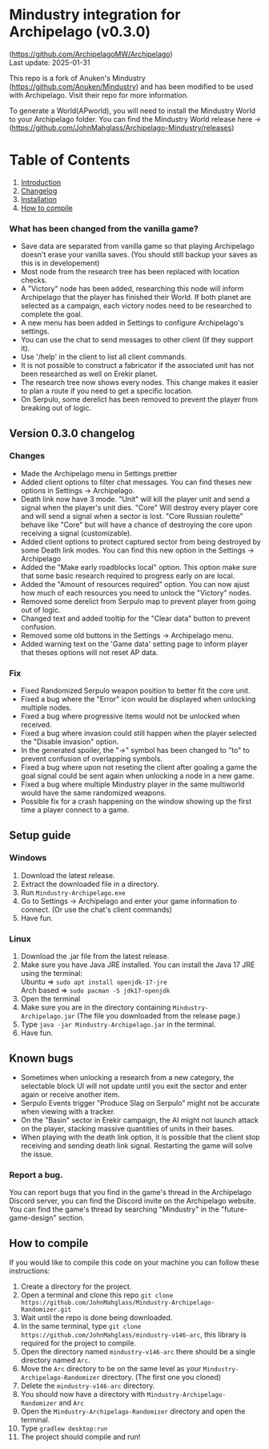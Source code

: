 # Mindustry integration for Archipelago (v0.3.0)
(https://github.com/ArchipelagoMW/Archipelago)\
Last update: 2025-01-31

This repo is a fork of Anuken's Mindustry (https://github.com/Anuken/Mindustry) and has been modified to be used with Archipelago. Visit their repo for more information.

To generate a World(APworld), you will need to install the Mindustry World to your Archipelago folder. You can find the Mindustry World release here -> (https://github.com/JohnMahglass/Archipelago-Mindustry/releases)

# Table of Contents
1. [Introduction](#introduction)
2. [Changelog](#changelog)
3. [Installation](#setup)
4. [How to compile](#compile)

### What has been changed from the vanilla game? <a name="introduction" />

- Save data are separated from vanilla game so that playing Archipelago doesn't erase your vanilla saves. (You should still backup your saves as this is in developement)
- Most node from the research tree has been replaced with location checks.
- A "Victory" node has been added, researching this node will inform Archipelago that the player has finished their World. If both planet are selected as a campaign, each victory nodes need to be researched to complete the goal.
- A new menu has been added in Settings to configure Archipelago's settings.
- You can use the chat to send messages to other client (If they support it).
- Use '/help' in the client to list all client commands.
- It is not possible to construct a fabricator if the associated unit has not been researched as well on Erekir planet.
- The research tree now shows every nodes. This change makes it easier to plan a route if you need to get a specific location.
- On Serpulo, some derelict has been removed to prevent the player from breaking out of logic.

## Version 0.3.0 changelog <a name="changelog" />
### Changes
- Made the Archipelago menu in Settings prettier
- Added client options to filter chat messages. You can find theses new options in Settings -> Archipelago.
- Death link now have 3 mode. "Unit" will kill the player unit and send a signal when the player's unit dies. "Core" Will destroy every player core and will send a signal when a sector is lost. "Core Russian roulette" behave like "Core" but will have a chance of destroying the core upon receiving a signal (customizable).
- Added client options to protect captured sector from being destroyed by some Death link modes. You can find this new option in the Settings -> Archipelago
- Added the "Make early roadblocks local" option. This option make sure that some basic research required to progress early on are local.
- Added the "Amount of resources required" option. You can now ajust how much of each resources you need to unlock the "Victory" nodes.
- Removed some derelict from Serpulo map to prevent player from going out of logic.
- Changed text and added tooltip for the "Clear data" button to prevent confusion.
- Removed some old buttons in the Settings -> Archipelago menu.
- Added warning text on the 'Game data' setting page to inform player that theses options will not reset AP data.

### Fix
- Fixed Randomized Serpulo weapon position to better fit the core unit.
- Fixed a bug where the "Error" icon would be displayed when unlocking multiple nodes.
- Fixed a bug where progressive items would not be unlocked when received.
- Fixed a bug where invasion could still happen when the player selected the "Disable invasion" option.
- In the generated spoiler, the "->" symbol has been changed to "to" to prevent confusion of overlapping symbols.
- Fixed a bug where upon not reseting the client after goaling a game the goal signal could be sent again when unlocking a node in a new game.
- Fixed a bug where multiple Mindustry player in the same multiworld would have the same randomized weapons.
- Possible fix for a crash happening on the window showing up the first time a player connect to a game.


## Setup guide <a name="setup" />

### Windows
1. Download the latest release.
2. Extract the downloaded file in a directory.
3. Run `Mindustry-Archipelago.exe`
4. Go to Settings -> Archipelago and enter your game information to connect. (Or use the chat's client commands)
5. Have fun.


### Linux
1. Download the .jar file from the latest release.
2. Make sure you have Java JRE installed. You can install the Java 17 JRE using the terminal:\
   Ubuntu => `sudo apt install openjdk-17-jre`\
   Arch based => `sudo pacman -S jdk17-openjdk`
3. Open the terminal
4. Make sure you are in the directory containing `Mindustry-Archipelago.jar` (The file you downloaded from the release page.)
5. Type `java -jar Mindustry-Archipelago.jar` in the terminal.
6. Have fun.


## Known bugs

- Sometimes when unlocking a research from a new category, the selectable block UI will not update until you exit the sector and enter again or receive another item.
- Serpulo Events trigger "Produce Slag on Serpulo" might not be accurate when viewing with a tracker.
- On the "Basin" sector in Erekir campaign, the AI might not launch attack on the player, stacking massive quantities of units in their bases.
- When playing with the death link option, it is possible that the client stop receiving and sending death link signal. Restarting the game will solve the issue.

### Report a bug.
You can report bugs that you find in the game's thread in the Archipelago Discord server, you can find the Discord invite on the Archipelago website. You can find the game's thread by searching "Mindustry" in the "future-game-design" section.

## How to compile <a name="compile" />
If you would like to compile this code on your machine you can follow these instructions:
1. Create a directory for the project.
2. Open a terminal and clone this repo `git clone https://github.com/JohnMahglass/Mindustry-Archipelago-Randomizer.git`
3. Wait until the repo is done being downloaded.
4. In the same terminal, type `git clone https://github.com/JohnMahglass/mindustry-v146-arc`, 
   this library is required for the project to compile.
5. Open the directory named `mindustry-v146-arc` there should be a single directory named `Arc`. 
6. Move the `Arc` directory to be on the same level as your `Mindustry-Archipelago-Randomizer` 
   directory. (The first one you cloned)
7. Delete the `mindustry-v146-arc` directory.
8. You should now have a directory with `Mindustry-Archipelago-Randomizer` and `Arc`
9. Open the `Mindustry-Archipelago-Randomizer` directory and open the terminal.
10. Type `gradlew desktop:run`
11. The project should compile and run!